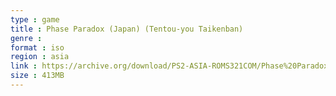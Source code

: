 ```yaml
---
type : game
title : Phase Paradox (Japan) (Tentou-you Taikenban)
genre : 
format : iso
region : asia
link : https://archive.org/download/PS2-ASIA-ROMS321COM/Phase%20Paradox%20%28Japan%29%20%28Tentou-you%20Taikenban%29.7z
size : 413MB
---
```

